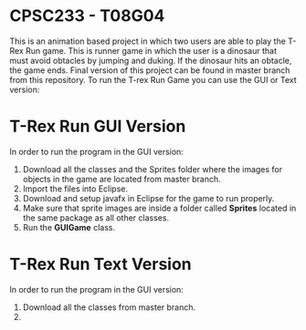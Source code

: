# CPSC233 - T08G04
This is an animation based project in which two users are able to play the T-Rex Run game. This is runner game in which the user is a dinosaur that must avoid obtacles by jumping and duking. If the dinosaur hits an obtacle, the game ends.
Final version of this project can be found in master branch from this repository.
To run the T-rex Run Game you can use the GUI or Text version:

# T-Rex Run GUI Version
In order to run the program in the GUI version:
1) Download all the classes and the Sprites folder where the images for objects in the game are located from master branch.
2) Import the files into Eclipse.
3) Download and setup javafx in Eclipse for the game to run properly.
4) Make sure that sprite images are inside a folder called **Sprites** located in the same package as all other classes.
5) Run the **GUIGame** class.

# T-Rex Run Text Version
In order to run the program in the GUI version:
1) Download all the classes from master branch.
2) 
